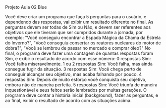 Projeto Aula 02 Blue

Você deve criar um programa que faça 5 perguntas para o usuário, e dependendo das respostas, vai exibir um resultado diferente no final. As perguntas devem ser todas de Sim ou Não, e devem ser referentes aos objetivos que ele tiveram que ser cumpridos durante a jornada, por exemplo: "Você conseguiu encontrar a Espada Mágica da Chama da Estrela do Inverno?", "Você conseguiu consertar os reatores nucleares do motor de dobra?", "Você se lembrou de passar no mercado e comprar óleo?"
No final, o programa deve fazer uma contagem de quantas respostas foram Sim, e exibir o resultado de acordo com esse número:
0 respostas Sim: Você falha miseravelmente.
1 ou 2 respostas Sim: Você falha, mas ainda consegue fugir da situação.
3 respostas Sim: Você chega perto de conseguir alcançar seu objetivo, mas acaba falhando por pouco.
4 respostas Sim: Depois de muito esforço você conquista seu objetivo, embora não de maneira perfeita.
5 respostas Sim: Você triunfa de maneira inquestionável e seus feitos serão lembrados por muitas gerações.
O programa deve contar a história inicial (background), fazer as perguntas, e ao final, exibir o resultado de acordo com as situações acima.
